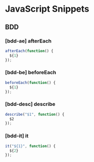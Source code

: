 # JavaScript Snippets

## BDD

### [bdd-ae] afterEach

```javascript
afterEach(function() {
  ${1}
});
```

### [bdd-be] beforeEach

```javascript
beforeEach(function() {
  ${1}
});
```

### [bdd-desc] describe

```javascript
describe("$1", function() {
  $2
});
```

### [bdd-it] it

```javascript
it("${1}", function() {
  ${2}
});
```
